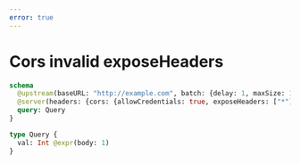 ```yaml
---
error: true
---
```


# Cors invalid exposeHeaders

```graphql @server
schema
  @upstream(baseURL: "http://example.com", batch: {delay: 1, maxSize: 1000})
  @server(headers: {cors: {allowCredentials: true, exposeHeaders: ["*"], allowMethods: [POST, OPTIONS]}}) {
  query: Query
}

type Query {
  val: Int @expr(body: 1)
}
```
